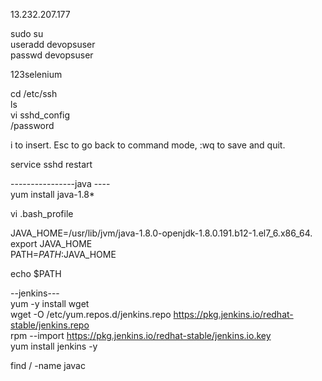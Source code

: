 13.232.207.177 </br>


sudo su </br>
useradd devopsuser  </br>
passwd devopsuser  </br>

123selenium  </br>


cd /etc/ssh  </br>
ls  </br>
vi sshd_config </br>
/password </br>

i to insert. Esc to go back to command mode, :wq to save and quit. </br>

service sshd restart  </br>


----------------java ----  </br>
yum install java-1.8*  </br>

vi .bash_profile  </br>

JAVA_HOME=/usr/lib/jvm/java-1.8.0-openjdk-1.8.0.191.b12-1.el7_6.x86_64. </br>
export JAVA_HOME </br>
PATH=$PATH:$JAVA_HOME </br>


echo $PATH </br>

--jenkins--- </br>
yum -y install wget </br>
wget -O /etc/yum.repos.d/jenkins.repo https://pkg.jenkins.io/redhat-stable/jenkins.repo  </br>
rpm --import https://pkg.jenkins.io/redhat-stable/jenkins.io.key  </br>
yum install jenkins -y  </br>


find / -name javac  </br>
